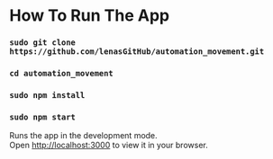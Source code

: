 # How To Run The App

### `sudo git clone https://github.com/lenasGitHub/automation_movement.git`

### `cd automation_movement`

### `sudo npm install`

### `sudo npm start`

Runs the app in the development mode.\
Open [http://localhost:3000](http://localhost:3000) to view it in your browser.

